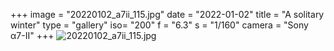 +++
image = "20220102_a7ii_115.jpg"
date = "2022-01-02"
title = "A solitary winter"
type = "gallery"
iso= "200"
f = "6.3"
s = "1/160"
camera = "Sony α7-II"
+++
![20220102_a7ii_115.jpg](/images/20220102_a7ii_115.jpg)